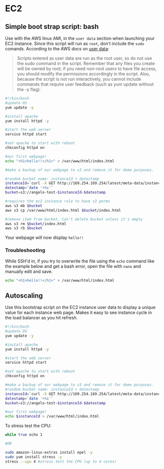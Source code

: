 ﻿# EC2

## Simple boot strap script: bash
Use with the AWS linux AMI, in the `user data` section when launching your EC2 instance. Since this script will run as `root`, don't include the `sudo` comands. According to the AWS docs on [user data](https://docs.aws.amazon.com/AWSEC2/latest/UserGuide/user-data.html): 
> Scripts entered as user data are run as the root user, so do not use the sudo command in the script. Remember that any files you create will be owned by root; if you need non-root users to have file access, you should modify the permissions accordingly in the script. Also, because the script is not run interactively, you cannot include commands that require user feedback (such as yum update without the -y flag).`

```bash
#!/bin/bash
#update OS
yum update -y

#install apache
yum install httpd -y

#start the web server
service httpd start

#set apache to start with reboot
chkconfig httpd on

#our first webpage! 
echo "<h1>hello!!</h1>" > /var/www/html/index.html

#make a backup of our webpage to s3 and remove it for demo purposes. 

#random bucket name: instanceId + datestamp
instanceId=`curl -X GET http://169.254.169.254/latest/meta-data/instance-id`
datestamp=`date '+%s'`
bucket=s3://angelo-test-$instanceId-$datestamp

#requires the ec2 instance role to have s3 perms
aws s3 mb $bucket
aws s3 cp /var/www/html/index.html $bucket/index.html

#remove item from bucket. Can't delete bucket unless it's empty
aws s3 rm $bucket/index.html
aws s3 rb $bucket
```

Your webpage will now display `hello!!` 

### Troubleshooting
While SSH'd in, if you try to overwrite the file using the `echo` command like the example below and get a bash error, open the file with `nano` and manually edit and save. 
``` bash
echo "<h1>hello!!</h1>" > /var/www/html/index.html
```


## Autoscaling 
Use this bootstrap script on the EC2 instance user data to display a unique value for each instance web page. Makes it easy to see instance cycle in the load balancer as you hit refresh. 
```bash
#!/bin/bash
#update OS
yum update -y

#install apache
yum install httpd -y

#start the web server
service httpd start

#set apache to start with reboot
chkconfig httpd on

#make a backup of our webpage to s3 and remove it for demo purposes. 
#random bucket name: instanceId + datestamp
instanceId=`curl -X GET http://169.254.169.254/latest/meta-data/instance-id`
datestamp=`date '+%s'`
bucket=s3://angelo-test-$instanceId-$datestamp

#our first webpage! 
echo $instanceId > /var/www/html/index.html

```

To stress test the CPU: 
```bash
while true echo 1

#OR

sudo amazon-linux-extras install epel -y
sudo yum install stress -y
stress --cpu 4 #stress test the CPU (up to 4 cores)
```
